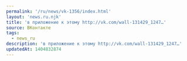 ```yaml
---
permalink: '/ru/news/vk-1356/index.html'
layout: 'news.ru.njk'
title: 'в приложение к этому http://vk.com/wall-131429_1247…'
source: ВКонтакте
tags:
  - news_ru
description: 'в приложение к этому http://vk.com/wall-131429_1247…'
updatedAt: 1404832874
---
```

